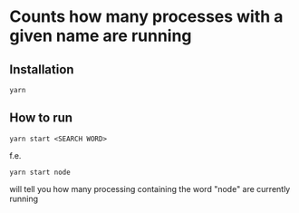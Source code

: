 # Counts how many processes with a given name are running

## Installation

`yarn`

## How to run

`yarn start <SEARCH WORD>`

f.e.

`yarn start node`

will tell you how many processing containing the word "node" are currently running
